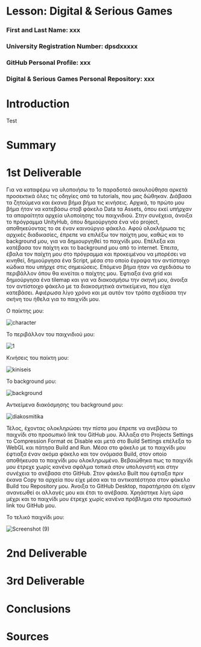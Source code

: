 # Lesson: Digital & Serious Games

### First and Last Name: xxx
### University Registration Number: dpsdxxxxx
### GitHub Personal Profile: xxx
### Digital & Serious Games Personal Repository: xxx

# Introduction

Test

# Summary


# 1st Deliverable
 
Για να καταφέρω να υλοποιήσω το 1ο παραδοτεό ακουλούθησα αρκετά προσεκτικά όλες τις οδηγίες από τα tutorials, που μας δώθηκαν. Διάβασα τα ζητούμενα και έκανα βήμα βήμα τις κινήσεις. Αρχικά, το πρώτο μου βήμα ήταν να κατεβάσω στοβ φάκελο Data τα Assets, όπου εκεί υπήρχαν τα απαραίτητα αρχεία υλοποίησης του παιχνιδιού. Στην συνέχεια, άνοιξα το πρόγραμμα UnityHub, όπου δημιούργησα ένα νέο project, αποθηκεύοντας το σε έναν καινούργιο φάκελο. Αφού ολοκλήρωσα τις αρχικές διαδικασίες, έπρεπε να επιλέξω τον παίχτη μου, καθώς και το background μου, για να δημιουργηθεί το παιχνίδι μου. Επέλεξα και κατέβασα τον παίχτη και το background μου από το internet. Έπειτα, έβαλα τον παίχτη μου στο πρόγραμμα και προκειμένου να μπορέσει να κινηθεί, δημιούργησα ένα Script, μέσα στο οποίο έγραψα τον αντίστοιχο κώδικα που υπήρχε στις σημειώσεις. Επόμενο βήμα ήταν να σχεδιάσω το περιβάλλον όπου θα κινείται ο παίχτης μου. Έφτιαξα ένα grid και δημιούργησα ένα tilemap και για να διακοσμήσω την σκηνή μου, άνοιξα τον αντίστοιχο φάκελο με τα διακοσμητικά αντικείμενα, που είχα κατεβάσει. Αφιέρωσα λίγο χρόνο και με αυτόν τον τρόπο σχεδίασα την σκήνη του ήθελα για το παιχνίδι μου. 

Ο παίκτης μου:

![character](https://user-images.githubusercontent.com/100956284/201400235-ede8b54e-2fb5-46df-a893-55f2046b5456.png)

Το περιβάλλον του παιχνιδιού μου:

![1](https://user-images.githubusercontent.com/100956284/201400354-10c819f7-7e42-48e5-a8b1-3842b820c601.png)

Κινήσεις του παίκτη μου:

![kiniseis](https://user-images.githubusercontent.com/100956284/201400610-33a36202-e95a-4a28-aa65-4c742c6e18d3.png)

Το background μου:

![background](https://user-images.githubusercontent.com/100956284/201400418-1b209c68-3fa6-46d1-9cec-d86910960d6a.png)

Αντκείμενα διακόσμησης του background μου:

![diakosmitika](https://user-images.githubusercontent.com/100956284/201400450-caef72c6-97b0-407a-a254-d1df73dd9583.png)

Τέλος, έχοντας ολοκληρώσει την πίστα μου έπρεπε να ανεβάσω το παιχνίδι στο προσωπικό link του GitHub μου. Άλλαξα στο Projects Settings το Compression Format σε Disable και μετά στο Build Settings επέλεξα το WebGL και πάτησα Build and Run. Μέσα στο φάκελο με το παιχνίδι μου έφτιαξα έναν ακόμα φάκελο και τον ονόμασα Build, στον οποίο  αποθήκευσα το παιχνίδι μου ολοκληρωμένο. Βεβαιώθηκα πως το παιχνίδι μου έτρεχε χωρίς κανένα σφάλμα τοπικά στον υπολογιστή και στην συνέχεια το ανέβασα στο GitHub. Στον φάκελο Built που έφτιαξα πριν έκανα Copy τα αρχεία που είχε μέσα και τα αντικατέστησα στον φάκελο Build του Repository μου. Άνοιξα το GitHub Desktop, παρατήρησα ότι είχαν ανανεωθεί οι αλλαγές μου και έτσι το ανέβασα. Χρηάστηκε λίγη ώρα μέχρι και το παιχνίδι μου έτρεχε χωρίς κανένα πρόβλημα στο προσωπικό link του GitHub μου.

Το τελικό παιχνίδι μου:

![Screenshot (9)](https://user-images.githubusercontent.com/100956284/201402492-50239647-a650-4c48-8a60-4d9f62f33ab2.png)



# 2nd Deliverable


# 3rd Deliverable 


# Conclusions


# Sources
